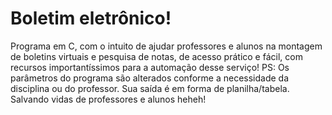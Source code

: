 # Boletim eletrônico!
Programa em C, com o intuito de ajudar professores e alunos na montagem de boletins virtuais e pesquisa de notas, de acesso prático e fácil, com recursos importantíssimos para a automação desse serviço! PS: Os parâmetros do programa são alterados conforme a necessidade da disciplina ou do professor. Sua saída é em forma de planilha/tabela. 
Salvando vidas de professores e alunos heheh!
